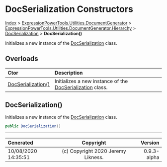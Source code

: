 ﻿# DocSerialization Constructors

[Index](../index.md) > [ExpressionPowerTools.Utilities.DocumentGenerator](ExpressionPowerTools.Utilities.DocumentGenerator.a.md) > [ExpressionPowerTools.Utilities.DocumentGenerator.Hierarchy](ExpressionPowerTools.Utilities.DocumentGenerator.Hierarchy.n.md) > [DocSerialization](ExpressionPowerTools.Utilities.DocumentGenerator.Hierarchy.DocSerialization.cs.md) > **DocSerialization()**

Initializes a new instance of the [DocSerialization](ExpressionPowerTools.Utilities.DocumentGenerator.Hierarchy.DocSerialization.cs.md) class.

## Overloads

| Ctor | Description |
| :-- | :-- |
| [DocSerialization()](#docserialization) | Initializes a new instance of the [DocSerialization](ExpressionPowerTools.Utilities.DocumentGenerator.Hierarchy.DocSerialization.cs.md) class. |

## DocSerialization()

Initializes a new instance of the [DocSerialization](ExpressionPowerTools.Utilities.DocumentGenerator.Hierarchy.DocSerialization.cs.md) class.

```csharp
public DocSerialization()
```



---

| Generated | Copyright | Version |
| :-- | :-: | --: |
| 10/08/2020 14:35:51 | (c) Copyright 2020 Jeremy Likness. | 0.9.3-alpha |
